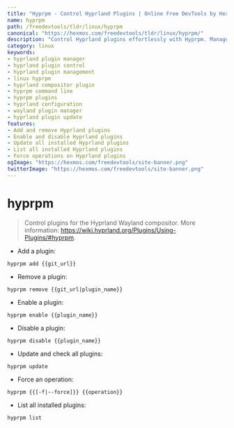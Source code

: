 ```yaml
---
title: "Hyprpm - Control Hyprland Plugins | Online Free DevTools by Hexmos"
name: hyprpm
path: /freedevtools/tldr/linux/hyprpm
canonical: "https://hexmos.com/freedevtools/tldr/linux/hyprpm/"
description: "Control Hyprland plugins effortlessly with Hyprpm. Manage, enable, disable, and update your Hyprland compositor plugins. Free online tool, no registration required."
category: linux
keywords:
- hyprland plugin manager
- hyprland plugin control
- hyprland plugin management
- linux hyprpm
- hyprland compositor plugin
- hyprpm command line
- hyprpm plugins
- hyprland configuration
- wayland plugin manager
- hyprland plugin update
features:
- Add and remove Hyprland plugins
- Enable and disable Hyprland plugins
- Update all installed Hyprland plugins
- List all installed Hyprland plugins
- Force operations on Hyprland plugins
ogImage: "https://hexmos.com/freedevtools/site-banner.png"
twitterImage: "https://hexmos.com/freedevtools/site-banner.png"
---
```


# hyprpm

> Control plugins for the Hyprland Wayland compositor.
> More information: <https://wiki.hyprland.org/Plugins/Using-Plugins/#hyprpm>.

- Add a plugin:

`hyprpm add {{git_url}}`

- Remove a plugin:

`hyprpm remove {{git_url|plugin_name}}`

- Enable a plugin:

`hyprpm enable {{plugin_name}}`

- Disable a plugin:

`hyprpm disable {{plugin_name}}`

- Update and check all plugins:

`hyprpm update`

- Force an operation:

`hyprpm {{[-f|--force]}} {{operation}}`

- List all installed plugins:

`hyprpm list`
